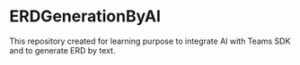 # ERDGenerationByAI
This repository created for learning purpose to integrate AI with Teams SDK and to generate ERD by text.
